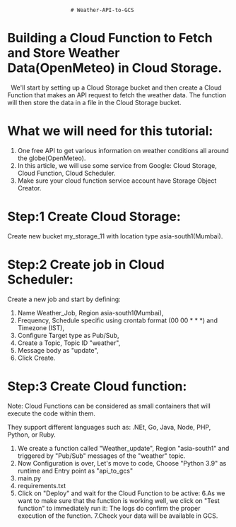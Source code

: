                         # Weather-API-to-GCS
# Building a Cloud Function to Fetch and Store Weather Data(OpenMeteo) in Cloud Storage.
 
We'll start by setting up a Cloud Storage bucket and then create a Cloud Function that makes an API request to fetch the weather data. The function will then store the data in a file in the Cloud Storage bucket.


# What we will need for this tutorial:

1. One free API to get various information on weather conditions all around the globe(OpenMeteo).
2. In this article, we will use some service from Google: Cloud Storage, Cloud Function, Cloud Scheduler.
3. Make sure your cloud function service account have Storage Object Creator.


# Step:1 Create Cloud Storage:
  
  Create new bucket my_storage_11 with location type asia-south1(Mumbai).

# Step:2 Create job in Cloud Scheduler: 
  
Create a new job and start by defining:
1. Name Weather_Job, Region asia-south1(Mumbai),
2. Frequency, Schedule specific using crontab format (00 00 * * *) and Timezone (IST),
3. Configure Target type as Pub/Sub,
4. Create a Topic, Topic ID "weather",
5. Message body as "update",
6. Click Create.

# Step:3 Create Cloud function:

Note: Cloud Functions can be considered as small containers that will execute the code within them. 

They support different languages such as: .NEt, Go, Java, Node, PHP, Python, or Ruby.

1. We create a function called "Weather_update", Region "asia-south1" and triggered by "Pub/Sub" messages of the "weather" topic.
2. Now Configuration is over, Let's move to code, Choose "Python 3.9" as runtime and Entry point as "api_to_gcs"
3. main.py
4. requirements.txt
5. Click on "Deploy" and wait for the Cloud Function to be active:
6.As we want to make sure that the function is working well, we click on "Test function" to immediately run it:
The logs do confirm the proper execution of the function.
7.Check your data will be available in GCS.
